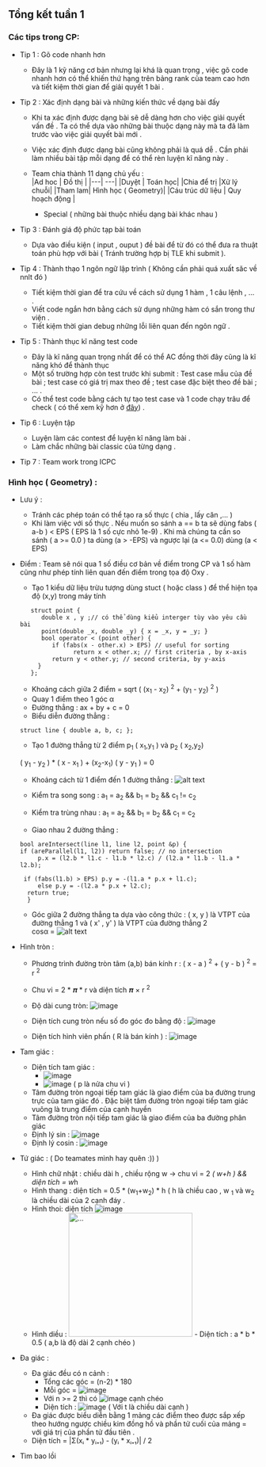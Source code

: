 ## Tổng kết tuần 1 ##
### Các tips trong CP:
* Tip 1 : Gõ code nhanh hơn </br>
    * Đây là 1 kỹ năng cơ bản nhưng lại khá là quan trọng , việc gõ code nhanh hơn có thể khiến thứ hạng trên bảng rank của team cao hơn và tiết kiệm thời gian để giải quyết 1 bài .
* Tip 2 : Xác định dạng bài và những kiến thức về dạng bài đấy </br>
    * Khi ta xác định được dạng bài sẽ dễ dàng hơn cho việc giải quyết vấn đề . Ta có thể dựa vào những bài thuộc dạng này mà ta đã làm trước vào việc giải quyết bài mới . 
    * Việc xác định được dạng bài cũng không phải là quá dễ . Cần phải làm nhiều bài tập mỗi dạng để có thể rèn luyện kĩ năng này .
    *  Team chia thành 11 dạng chủ yếu : </br>
          |Ad hoc | Đồ thị |
          |---| ---|
          |Duyệt   | Toán học| 
          |Chia để trị  |Xử lý chuỗi| 
          |Tham lam|  Hình học ( Geometry)|
          |Cáu trúc dữ liệu  | Quy hoạch động |
          
          * Special ( những bài thuộc nhiều dạng bài khác nhau ) 
          
* Tip 3 : Đánh giá độ phức tạp bài toán </br>
    * Dựa vào điều kiện ( input , ouput ) đề bài để từ đó có thể đưa ra thuật toán phù hợp với bài ( Tránh trường hợp bị TLE khi submit ).
* Tip 4 : Thành thạo 1 ngôn ngữ lập trình  ( Không cần phải quá xuất săc về nnlt đó ) </br>
   * Tiết kiệm thời gian để tra cứu về cách sử dụng 1 hàm , 1 câu lệnh , ... . 
   * Viết code ngắn hơn bằng cách sử dụng những hàm có sắn trong thư viện . 
   * Tiết kiệm thời gian debug những lỗi liên quan đến ngôn ngữ .
* Tip 5 : Thành thục kĩ năng test code </br>
   * Đây là kĩ năng quan trọng nhất để có thể AC đồng thời đây cũng là kĩ năng khó để thành thục 
   * Một số trường hợp còn test trước khi submit : Test case mẫu của đề bài ; test case có giá trị max theo đề ;  test case đặc biệt theo đề bài ; ... .
   * Có thể test code bằng cách tự tạo test case và 1 code chạy trâu để check ( có thể xem kỹ hơn ở [đây](https://vnoi.info/wiki/algo/skill/viet-trinh-cham.md] )) .
* Tip 6 : Luyện tập 
   * Luyện làm các contest để luyện kĩ năng làm bài .
   * Làm chắc những bài classic của từng dạng .
* Tip 7 : Team work trong ICPC
### Hình học ( Geometry) :
* Lưu ý : 
   - Tránh các phép toán có thể tạo ra số thực ( chia , lấy căn ,... ) 
   - Khi làm việc với số thực . Nếu muốn so sánh a == b ta sẽ dùng fabs ( a-b ) < EPS ( EPS là 1 số cực nhỏ 1e-9) . Khi mà chúng ta cần so sánh ( a >= 0.0 ) ta dùng (a > -EPS) và ngược lại (a <= 0.0) dùng (a < EPS)

* Điểm : Team sẽ nói qua 1 số điều cơ bản về điểm trong CP và 1 số hàm cũng như phép tính liên quan đến điểm trong tọa độ Oxy .
   - Tạo 1 kiểu dữ liệu trừu tượng dùng stuct ( hoặc class ) để thể hiện tọa độ (x,y) trong máy tính 
   ```
      struct point {
         double x , y ;// có thể dùng kiểu interger tùy vào yêu cầu bài 
         point(double _x, double _y) { x = _x, y = _y; }
         bool operator < (point other) {
            if (fabs(x - other.x) > EPS) // useful for sorting
                  return x < other.x; // first criteria , by x-axis
            return y < other.y; // second criteria, by y-axis
        }
      };
   ```   
  - Khoảng cách giữa 2 điểm = sqrt (   (x<sub>1</sub> -  x<sub>2</sub>) <sup>2</sup> +  (y<sub>1</sub> -  y<sub>2</sub>) <sup>2</sup> )
  - Quay 1 điểm theo 1 góc  α
 
  
  * Đường thẳng : ax + by + c = 0 
  - Biểu diễn đường thẳng :
  ```
  struct line { double a, b, c; };
  ```
  - Tạo 1 đường thẳng từ 2 điểm p<sub>1</sub> ( x<sub>1</sub>,y<sub>1</sub> ) và p<sub>2</sub> ( x<sub>2</sub>,y<sub>2</sub>) 
      
   ( y<sub>1</sub> - y<sub>2</sub> ) * ( x - x<sub>1</sub> ) + (x<sub>2</sub>-x<sub>1</sub>) ( y - y<sub>1</sub> ) = 0

  - Khoảng cách từ 1 điểm đến 1 đường thẳng :
  ![alt text](https://vietjack.com/toan-lop-10/images/cac-cong-thuc-ve-phuong-trinh-duong-thang-a03.PNG)
   
   - Kiểm tra song song : a<sub>1</sub> = a<sub>2</sub> && b<sub>1</sub> = b<sub>2</sub> && c<sub>1</sub> != c<sub>2</sub>
  
   - Kiểm tra trùng nhau : a<sub>1</sub> = a<sub>2</sub> && b<sub>1</sub> = b<sub>2</sub> && c<sub>1</sub> = c<sub>2</sub>
    
    - Giao nhau 2 đường thẳng :
    ```
    bool areIntersect(line l1, line l2, point &p) {
    if (areParallel(l1, l2)) return false; // no intersection
         p.x = (l2.b * l1.c - l1.b * l2.c) / (l2.a * l1.b - l1.a * l2.b);

     if (fabs(l1.b) > EPS) p.y = -(l1.a * p.x + l1.c);
         else p.y = -(l2.a * p.x + l2.c);
      return true; 
      }
   ```
   - Góc giữa 2 đường thẳng  ta dựa vào công thức : ( x, y ) là VTPT của đường thẳng 1 và ( x' , y' ) là VTPT của đường thẳng 2  
    cosα = ![alt text](https://vietjack.com/toan-lop-10/images/cach-xac-dinh-goc-giua-hai-duong-thang-1.PNG)

* Hình tròn :
   - Phương trình đường tròn tâm (a,b) bán kính r : ( x - a )  <sup>2</sup> + ( y - b )  <sup>2</sup> = r  <sup>2</sup>
   - Chu vi = 2 * 𝝅 * r và diện tích 𝝅 × r  <sup>2</sup>
   - Độ dài cung tròn: ![image](https://user-images.githubusercontent.com/61226996/117777337-b3ed1700-b266-11eb-8854-70bc8b58e3f2.png)

   - Diện tích cung tròn nếu số đo góc đo bằng độ : ![image](https://user-images.githubusercontent.com/61226996/117777443-cc5d3180-b266-11eb-9b01-38f604456d1a.png)
   - Diện tích hình viên phấn ( R là bán kính ) : ![image](https://user-images.githubusercontent.com/61226996/117777739-19d99e80-b267-11eb-9f6c-fb670c11f764.png)
* Tam giác :
  - Diện tích tam giác :
      - ![image](https://user-images.githubusercontent.com/61226996/117778335-b734d280-b267-11eb-9288-deda2ce14493.png)
      - ![image](https://user-images.githubusercontent.com/61226996/117778383-c1ef6780-b267-11eb-8ecd-96807fdf4e93.png)
      ( p là nửa chu vi )
  - Tâm đường tròn ngoại tiếp tam giác là giao điểm của ba đường trung trực của tam giác đó . Đặc biệt tâm đường tròn ngoại tiếp tam giác vuông là trung điểm của cạnh huyền
  - Tâm đường tròn nội tiếp tam giác là giao điểm của ba đường phân giác
  - Định lý sin : ![image](https://user-images.githubusercontent.com/61226996/117779054-7ee1c400-b268-11eb-8bbc-24688a66b4b5.png)
  - Định lý cosin : ![image](https://user-images.githubusercontent.com/61226996/117779153-98830b80-b268-11eb-8228-c5d737690e52.png)
* Tứ giác : ( Do teamates mình hay quên :)) )
  - Hình chữ nhật : chiều dài h , chiều rộng w -> chu vi = 2 *( w+h ) && diện tích = w*h 
  - Hình thang : diện tích = 0.5 * (w<sub>1</sub>+w<sub>2</sub>) * h ( h là chiều cao , w <sub>1</sub> và w<sub>2</sub> là chiều dài của 2 cạnh đáy .
  - Hình thoi: diện tích ![image](https://user-images.githubusercontent.com/61226996/117823077-486f6d80-b297-11eb-9852-0a622f5f2409.png)
  - Hình diều : <img src="https://user-images.githubusercontent.com/61226996/117823209-6b018680-b297-11eb-9ca3-f9c1a02dfccb.png" alt="..." width="250" />
         - Diện tích : a * b * 0.5 ( a,b là độ dài 2 cạnh chéo ) 
* Đa giác :
   -  Đa giác đều có n cảnh :
         - Tổng các góc = (n-2) * 180 
         - Mỗi góc = ![image](https://user-images.githubusercontent.com/61226996/117826036-08f65080-b29a-11eb-9d05-d384d39bfb9b.png)
         - Với n >= 2 thì có ![image](https://user-images.githubusercontent.com/61226996/117826180-29bea600-b29a-11eb-9717-b6b42d31a3b9.png) cạnh chéo
         - Diện tích : ![image](https://user-images.githubusercontent.com/61226996/117826403-5672bd80-b29a-11eb-85c3-1b3178265f6e.png)
                     ( Với t là chiều dài cạnh )
   -  Đa giác được biểu diễn bằng 1 mảng các điểm theo được sắp xếp theo hướng ngược chiều kim đồng hồ và phần tử cuối của mảng = với giá trị của phần tử đầu tiên .
   -  Diện tích  = |Σ(xᵢ * yᵢ₊₁) - (yᵢ * xᵢ₊₁)| / 2
   
* Tìm bao lồi 
      
<img src="https://user-images.githubusercontent.com/61226996/117823209-6b018680-b297-11eb-9ca3-f9c1a02dfccb.png" alt="..." width="10" />
  
